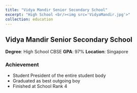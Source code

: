 ```yaml
---
title: "Vidya Mandir Senior Secondary School"
excerpt: "High School <br/><img src='VidyaMandir.jpg'>"
collection: education
---
```

## Vidya Mandir Senior Secondary School

**Degree**: High School CBSE
**GPA**: 97%
**Location**: Singapore

### Achievement
  - Student President of the entire student body
  - Graduated as best outgoing boy
  - Finished at School Rank 4